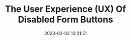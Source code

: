 ---
url: https://www.bennadel.com/blog/4419-the-user-experience-ux-of-disabled-form-buttons.htm
title: The User Experience (UX) Of Disabled Form Buttons
description: Great post arguing against a practice I have myself used.
tags:
- ux
source: https://twitter.com/BenNadel
date: 2023-03-02 10:01:51
---